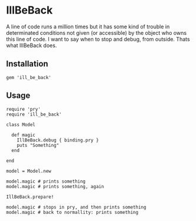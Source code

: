 # IllBeBack

A line of code runs a million times but it has some kind of trouble in determinated conditions not given (or accessible) by the object who owns this line of code.
I want to say when to stop and debug, from outside.
Thats what IllBeBack does.

## Installation

    gem 'ill_be_back'

## Usage

    require 'pry'
    require 'ill_be_back'

    class Model

      def magic
        IllBeBack.debug { binding.pry }
        puts "Something"
      end

    end

    model = Model.new

    model.magic # prints something
    model.magic # prints something, again

    IllBeBack.prepare!

    model.magic # stops in pry, and then prints something
    model.magic # back to normallity: prints something
